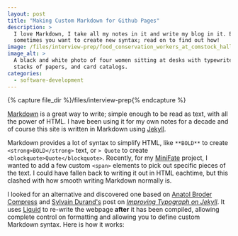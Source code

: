 ```yaml
---
layout: post
title: "Making Custom Markdown for Github Pages"
description: >
  I love Markdown, I take all my notes in it and write my blog in it. But
  sometimes you want to create new syntax; read on to find out how!
image: /files/interview-prep/food_conservation_workers_at_comstock_hall_cornell_1917.jpg
image_alt: >
  A black and white photo of four women sitting at desks with typewriters,
  stacks of papers, and card catalogs.
categories:
  - software-development
---
```


{% capture file_dir %}/files/interview-prep{% endcapture %}

[Markdown] is a great way to write; simple enough to be read as text, with all
the power of HTML. I have been using it for my own notes for a decade and of
course this site is written in Markdown using [Jekyll].

Markdown provides a lot of syntax to simplify HTML, like `**BOLD**` to create
`<strong>BOLD</strong>` text, or `> Quote` to create
`<blockquote>Quote</blockquote>`. Recently, for my [MiniFate] project, I
wanted to add a few custom `<span>` elements to pick out specific pieces of
the text. I could have fallen back to writing it out in HTML eachtime, but
this clashed with how smooth writing Markdown normally is.

[Markdown]: https://en.wikipedia.org/wiki/Markdown
[Jekyll]: https://en.wikipedia.org/wiki/Jekyll_(software)
[MiniFate]: https://github.com/MiniFate/MiniFate

I looked for an alternative and discovered one based on [Anatol Broder][ab]
[Compress] and [Sylvain Durand's][sd] post on [_Improving Typograph on
Jekyll_][it]. It uses [Liquid] to re-write the webpage **after** it has been
compiled, allowing complete control on formatting and allowing you to define
custom Markdown syntax. Here is how it works:

[ab]: https://bro.doktorbro.net/
[Compress]: https://jch.penibelst.de/
[sd]: https://sylvaindurand.org/
[it]: https://sylvaindurand.org/improving-typography-on-jekyll/
[Liquid]: https://shopify.github.io/liquid/
